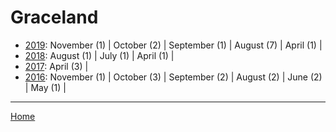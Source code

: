 # Graceland

  * [2019](./graceland-2019.md): 
      November (1) | 
      October (2) | 
      September (1) | 
      August (7) | 
      April (1) | 
  * [2018](./graceland-2018.md): 
      August (1) | 
      July (1) | 
      April (1) | 
  * [2017](./graceland-2017.md): 
      April (3) | 
  * [2016](./graceland-2016.md): 
      November (1) | 
      October (3) | 
      September (2) | 
      August (2) | 
      June (2) | 
      May (1) | 

----

[Home](../)
